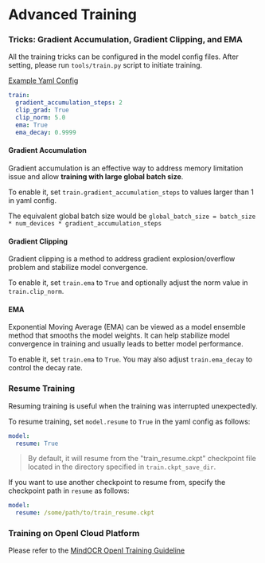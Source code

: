 # Advanced Training

### Tricks: Gradient Accumulation, Gradient Clipping, and EMA

All the training tricks can be configured in the model config files.
After setting, please run `tools/train.py` script to initiate training.

[Example Yaml Config](https://github.com/mindspore-lab/mindocr/tree/main/configs/rec/crnn/crnn_icdar15.yaml)

```yaml
train:
  gradient_accumulation_steps: 2
  clip_grad: True
  clip_norm: 5.0
  ema: True
  ema_decay: 0.9999
```

#### Gradient Accumulation

Gradient accumulation is an effective way to address  memory limitation issue and allow **training with large global batch size**.

To enable it, set `train.gradient_accumulation_steps` to values larger than 1 in yaml config.

The equivalent global batch size would be
`global_batch_size = batch_size * num_devices * gradient_accumulation_steps`

#### Gradient Clipping

Gradient clipping is a method to address gradient explosion/overflow problem and
stabilize model convergence.

To enable it, set `train.ema` to `True` and optionally adjust the norm value in `train.clip_norm`.


#### EMA

Exponential Moving Average (EMA) can be viewed as a model ensemble method that smooths the model weights.
It can help stabilize model convergence in training and usually leads to better model performance.

To enable it, set `train.ema` to `True`. You may also adjust `train.ema_decay` to control the decay rate.

### Resume Training

Resuming training is useful when the training was interrupted unexpectedly.

To resume training, set `model.resume` to `True` in the yaml config as follows:
```yaml
model:
  resume: True
```
> By default, it will resume from the "train_resume.ckpt" checkpoint file located in the directory
> specified in `train.ckpt_save_dir`.


If you want to use another checkpoint to resume from, specify the checkpoint path in `resume` as follows:

```yaml
model:
  resume: /some/path/to/train_resume.ckpt
```

### Training on OpenI Cloud Platform

Please refer to the [MindOCR OpenI Training Guideline](training_on_openi.md)

